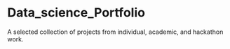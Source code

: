 # Data_science_Portfolio
A selected collection of projects from individual, academic, and hackathon work. 
